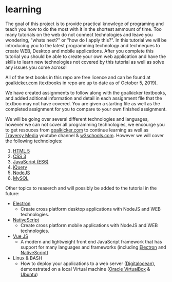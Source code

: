 # learning

The goal of this project is to provide practical knowlege of programing and teach you how to do the most with it in the shortest ammount of time. Too many tutorials on the web do not connect technologies and leave you wondering, "whats next?" or "how do I apply this?". In this tutorial we will be introducing you to the latest programming technology and techneques to create WEB, Desktop and mobile applications. After you complete this tutorial you should be able to create your own web application and have the skills to learn new technologies not covered by this tutorial as well as solve any issues you come across!

All of the text books in this repo are free licence and can be found at [goalkicker.com](https://goalkicker.com) (textbooks in repo are up to date as of October 5, 2019).

We have created assignments to follow along with the goalkicker textbooks, and added aditional information and detail in each assignment flle that the textboo may not have covered. You are given a starting file as well as the completed assignment for you to compare to your own finished assignment.

We will be going over several different technologies and languages, however we can not cover all programming technologies, we encourge you to get resouces from [goalkicker.com](https://goalkicker.com) to continue learning as well as [Traversy Media](https://www.youtube.com/user/TechGuyWeb) youtube channel & [w3schools.com](https://www.w3schools.com/). However we will cover the following technologies:

1. [HTML 5](https://www.w3schools.com/html/html5_intro.asp)
2. [CSS 3](https://www.w3schools.com/Css/)
3. [JavaScript (ES6)](https://www.w3schools.com/Js/)
4. [jQuery](https://jquery.com/)
5. [NodeJS](https://nodejs.org/en/)
6. [MySQL](https://www.mysql.com/)

Other topics to reaserch and will possibly be added to the tutorial in the future:

* [Electron](https://electronjs.org/)
	* Create cross platform desktop applications with NodeJS and WEB technologies.
* [NativeScript](https://www.nativescript.org)
	* Create cross platform mobile applications with NodeJS and WEB technologies.
* [Vue JS](https://vuejs.org)
	* A modern and lightweight front end JavaScript framework that has support for many languages and frameworks (including [Electron](https://electronjs.org/) and [NativeScript](https://www.nativescript.org))
* Linux & BASH
	* How to deploy your applications to a web server ([Digitalocean](https://www.digitalocean.com/)), demonstrated on a local Virtual machine ([Oracle VirtualBox](https://www.virtualbox.org) & [Ubuntu](https://ubuntu.com))

	  
